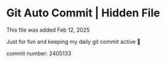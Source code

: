 # Git Auto Commit | Hidden File

This file was added Feb 12, 2025

Just for fun and keeping my daily git commit active 🤪

commit number: 2405133
